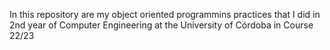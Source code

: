 In this repository are my object oriented programmins practices that I did in 2nd year of Computer Engineering at the University of Córdoba in Course 22/23
